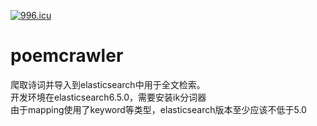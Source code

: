 <a href="https://996.icu"><img src="https://img.shields.io/badge/link-996.icu-red.svg" alt="996.icu"></a>
# poemcrawler
爬取诗词并导入到elasticsearch中用于全文检索。  
开发环境在elasticsearch6.5.0，需要安装ik分词器  
由于mapping使用了keyword等类型，elasticsearch版本至少应该不低于5.0  
